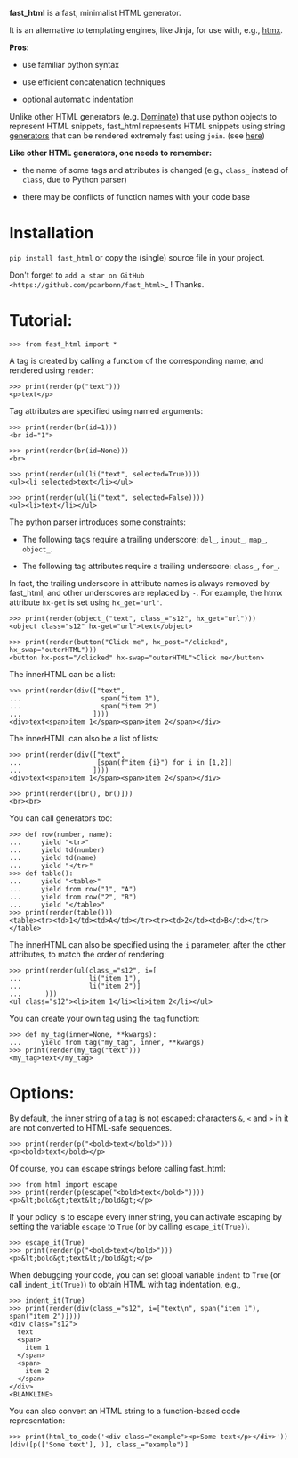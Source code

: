 **fast_html** is a fast, minimalist HTML generator.


It is an alternative to templating engines, like Jinja,
for use with, e.g., [htmx](https://htmx.org/).

**Pros:**

- use familiar python syntax

- use efficient concatenation techniques

- optional automatic indentation

Unlike other HTML generators (e.g. [Dominate](https://pypi.org/project/dominate/)) that use python objects to represent HTML snippets,
fast_html represents HTML snippets using string [generators](https://docs.python.org/3/glossary.html#term-generator)
that can be rendered extremely fast using `join`.
(see [here](https://python.plainenglish.io/concatenating-strings-efficiently-in-python-9bfc8e8d6f6e))

**Like other HTML generators, one needs to remember:**

- the name of some tags and attributes is changed (e.g., `class_` instead of `class`, due to Python parser)

- there may be conflicts of function names with your code base


Installation
============
`pip install fast_html` or copy the (single) source file in your project.

Don't forget to `add a star on GitHub <https://github.com/pcarbonn/fast_html>`_ ! Thanks.


Tutorial:
=========

```pycon
>>> from fast_html import *
```

A tag is created by calling a function of the corresponding name,
and rendered using `render`:

```pycon
>>> print(render(p("text")))
<p>text</p>
```

Tag attributes are specified using named arguments:

```pycon
>>> print(render(br(id=1)))
<br id="1">

>>> print(render(br(id=None)))
<br>

>>> print(render(ul(li("text", selected=True))))
<ul><li selected>text</li></ul>

>>> print(render(ul(li("text", selected=False))))
<ul><li>text</li></ul>
```

The python parser introduces some constraints:

- The following tags require a trailing underscore: `del_`, `input_`, `map_`, `object_`.

- The following tag attributes require a trailing underscore: `class_`, `for_`.

In fact, the trailing underscore in attribute names is always removed by fast_html,
and other underscores are replaced by `-`.
For example, the htmx attribute `hx-get` is set using `hx_get="url"`.

```pycon
>>> print(render(object_("text", class_="s12", hx_get="url")))
<object class="s12" hx-get="url">text</object>

>>> print(render(button("Click me", hx_post="/clicked", hx_swap="outerHTML")))
<button hx-post="/clicked" hx-swap="outerHTML">Click me</button>
```

The innerHTML can be a list:

```pycon
>>> print(render(div(["text",
...                    span("item 1"),
...                    span("item 2")
...                  ])))
<div>text<span>item 1</span><span>item 2</span></div>
```

The innerHTML can also be a list of lists:

```pycon
>>> print(render(div(["text",
...                   [span(f"item {i}") for i in [1,2]]
...                  ])))
<div>text<span>item 1</span><span>item 2</span></div>

>>> print(render([br(), br()]))
<br><br>
```

You can call generators too:

```pycon
>>> def row(number, name):
...     yield "<tr>"
...     yield td(number)
...     yield td(name)
...     yield "</tr>"
>>> def table():
...     yield "<table>"
...     yield from row("1", "A")
...     yield from row("2", "B")
...     yield "</table>"
>>> print(render(table()))
<table><tr><td>1</td><td>A</td></tr><tr><td>2</td><td>B</td></tr></table>
```

The innerHTML can also be specified using the `i` parameter,
after the other attributes, to match the order of rendering:

```pycon
>>> print(render(ul(class_="s12", i=[
...                 li("item 1"),
...                 li("item 2")]
...      )))
<ul class="s12"><li>item 1</li><li>item 2</li></ul>
```

You can create your own tag using the `tag` function:

```pycon
>>> def my_tag(inner=None, **kwargs):
...     yield from tag("my_tag", inner, **kwargs)
>>> print(render(my_tag("text")))
<my_tag>text</my_tag>
```

Options:
========

By default, the inner string of a tag is not escaped:
characters `&`, `<` and `>` in it are not converted to HTML-safe sequences.

```pycon
>>> print(render(p("<bold>text</bold>")))
<p><bold>text</bold></p>
```

Of course, you can escape strings before calling fast_html:

```pycon
>>> from html import escape
>>> print(render(p(escape("<bold>text</bold>"))))
<p>&lt;bold&gt;text&lt;/bold&gt;</p>
```

If your policy is to escape every inner string,
you can activate escaping by setting the variable `escape` to `True`
(or by calling `escape_it(True)`).

```pycon
>>> escape_it(True)
>>> print(render(p("<bold>text</bold>")))
<p>&lt;bold&gt;text&lt;/bold&gt;</p>
```

When debugging your code, you can set global variable `indent` to `True`
(or call `indent_it(True)`) to obtain HTML with tag indentation, e.g.,

```pycon
>>> indent_it(True)
>>> print(render(div(class_="s12", i=["text\n", span("item 1"), span("item 2")])))
<div class="s12">
  text
  <span>
    item 1
  </span>
  <span>
    item 2
  </span>
</div>
<BLANKLINE>
```

You can also convert an HTML string to a function-based code representation:

```pycon
>>> print(html_to_code('<div class="example"><p>Some text</p></div>'))
[div([p(['Some text'], )], class_="example")]
```
